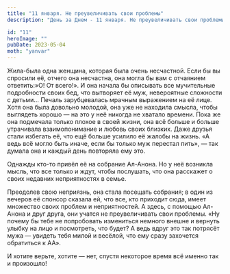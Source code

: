 ```yaml
---
title: "11 января. Не преувеличивать свои проблемы"
description: "День за Днем - 11 января. Не преувеличивать свои проблемы"

id: "11"
heroImage: ""
pubDate: 2023-05-04
moth: "yanvar"
---
```


Жила-была одна женщина, которая была очень несчастной. Если бы вы спросили её,
отчего она несчастна, она могла бы вам с отчаянием ответить:»О! От всего!». И
она начала бы описывать все мучительные подробности своих бед, что вытворяет
её муж, невероятные сложности с детьми… Печаль зарубцевалась мрачным
выражением на её лице. Хотя она была довольно молодой, она уже не находила
смысла, чтобы выглядеть хорошо — на это у неё никогда не хватало времени. Пока
же она подмечала только плохое в своей жизни, она всё больше и больше
утрачивала взаимопонимание и любовь своих близких. Даже друзья стали избегать
её, что ещё больше усилило её жалобы на жизнь. «А ведь всё могло быть иначе,
если бы только муж перестал пить», — так думала она и каждый день повторяла
ему это.

Однажды кто-то привёл её на собрание Ал-Анона. Но у неё возникла мысль, что
все только и ждут, чтобы послушать, что она расскажет о своих недавних
неприятностях в семье.

Преодолев свою неприязнь, она стала посещать собрания; в один из вечеров её
спонсор сказала ей, что все, кто приходит сюда, имеет множество своих проблем
и неприятностей. А здесь, с помощью Ал-Анона и друг друга, они учатся не
преувеличивать свои проблемы. «Ну почему бы тебе не попробовать измениться
немного внешне и вернуть улыбку на лицо и посмотреть, что будет? А ведь вдруг
это так потрясёт мужа — увидеть тебя милой и весёлой, что ему сразу захочется
обратиться к АА».

И хотите верьте, хотите — нет, спустя некоторое время всё именно так и
произошло!
